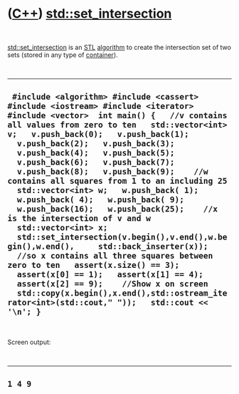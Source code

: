 
 

 

 

 

 

([C++](Cpp.md)) [std::set\_intersection](CppSet_intersection.md)
==================================================================

 

[std::set\_intersection](CppSet_intersection.md) is an
[STL](CppStl.md) [algorithm](CppAlgorithm.md) to create the
intersection set of two sets (stored in any type of
[container](CppContainer.md)).

 

  ----------------------------------------------------------------------------------------------------------------------------------------------------------------------------------------------------------------------------------------------------------------------------------------------------------------------------------------------------------------------------------------------------------------------------------------------------------------------------------------------------------------------------------------------------------------------------------------------------------------------------------------------------------------------------------------------------------------------------------------------------------------------------------------------------------------------------------------------------------------------------------------------------------------------------------------------------------------------------------
  ` #include <algorithm> #include <cassert> #include <iostream> #include <iterator> #include <vector>  int main() {   //v contains all values from zero to ten   std::vector<int> v;   v.push_back(0);   v.push_back(1);   v.push_back(2);   v.push_back(3);   v.push_back(4);   v.push_back(5);   v.push_back(6);   v.push_back(7);   v.push_back(8);   v.push_back(9);    //w contains all squares from 1 to an including 25   std::vector<int> w;   w.push_back( 1);   w.push_back( 4);   w.push_back( 9);   w.push_back(16);   w.push_back(25);    //x is the intersection of v and w   std::vector<int> x;    std::set_intersection(v.begin(),v.end(),w.begin(),w.end(),     std::back_inserter(x));    //so x contains all three squares between zero to ten   assert(x.size() == 3);   assert(x[0] == 1);   assert(x[1] == 4);   assert(x[2] == 9);    //Show x on screen   std::copy(x.begin(),x.end(),std::ostream_iterator<int>(std::cout," "));   std::cout << '\n'; }`
  ----------------------------------------------------------------------------------------------------------------------------------------------------------------------------------------------------------------------------------------------------------------------------------------------------------------------------------------------------------------------------------------------------------------------------------------------------------------------------------------------------------------------------------------------------------------------------------------------------------------------------------------------------------------------------------------------------------------------------------------------------------------------------------------------------------------------------------------------------------------------------------------------------------------------------------------------------------------------------------

 

Screen output:

 

  -----------
  ` 1 4 9 `
  -----------

 

 

 

 

 

 

